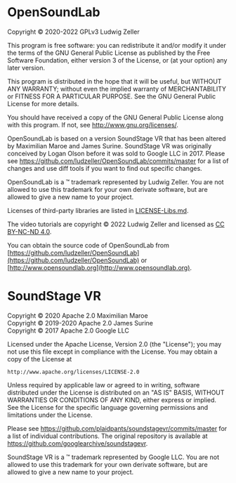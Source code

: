 # OpenSoundLab 

Copyright © 2020-2022 GPLv3 Ludwig Zeller

This program is free software: you can redistribute it and/or modify
it under the terms of the GNU General Public License as published by
the Free Software Foundation, either version 3 of the License, or
(at your option) any later version.

This program is distributed in the hope that it will be useful,
but WITHOUT ANY WARRANTY; without even the implied warranty of
MERCHANTABILITY or FITNESS FOR A PARTICULAR PURPOSE.  See the
GNU General Public License for more details.

You should have received a copy of the GNU General Public License
along with this program.  If not, see <http://www.gnu.org/licenses/>.

OpenSoundLab is based on a version SoundStage VR that has been altered by Maximilian Maroe and James Surine. SoundStage VR was originally conceived by Logan Olson before it was sold to Google LLC in 2017. Please see https://github.com/ludzeller/OpenSoundLab/commits/master for a list of changes and use diff tools if you want to find out specific changes.

OpenSoundLab is a ™ trademark represented by Ludwig Zeller. You are not allowed to use this trademark for your own derivate software, but are allowed to give a new name to your project.

Licenses of third-party libraries are listed in [LICENSE-Libs.md](LICENSE-Libs.md).

The video tutorials are copyright © 2022 Ludwig Zeller and licensed as [CC BY-NC-ND 4.0](https://creativecommons.org/licenses/by-nc-nd/4.0/).

You can obtain the source code of OpenSoundLab from [https://github.com/ludzeller/OpenSoundLab](https://github.com/ludzeller/OpenSoundLab) or [http://www.opensoundlab.org](http://www.opensoundlab.org).

# SoundStage VR

Copyright © 2020 Apache 2.0 Maximilian Maroe  
Copyright © 2019-2020 Apache 2.0 James Surine  
Copyright © 2017 Apache 2.0 Google LLC  

Licensed under the Apache License, Version 2.0 (the "License");
you may not use this file except in compliance with the License.
You may obtain a copy of the License at

    http://www.apache.org/licenses/LICENSE-2.0

Unless required by applicable law or agreed to in writing, software
distributed under the License is distributed on an "AS IS" BASIS,
WITHOUT WARRANTIES OR CONDITIONS OF ANY KIND, either express or implied.
See the License for the specific language governing permissions and
limitations under the License.

Please see https://github.com/plaidpants/soundstagevr/commits/master for a list of individual contributions. The original repository is available at https://github.com/googlearchive/soundstagevr.

SoundStage VR is a ™ trademark represented by Google LLC. You are not allowed to use this trademark for your own derivate software, but are allowed to give a new name to your project.
